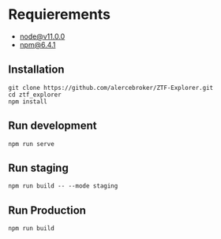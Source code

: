 # Requierements
- node@v11.0.0
- npm@6.4.1

## Installation
```
git clone https://github.com/alercebroker/ZTF-Explorer.git
cd ztf_explorer
npm install
```

## Run development
`npm run serve`

## Run staging
`npm run build -- --mode staging`

## Run Production
`npm run build`


